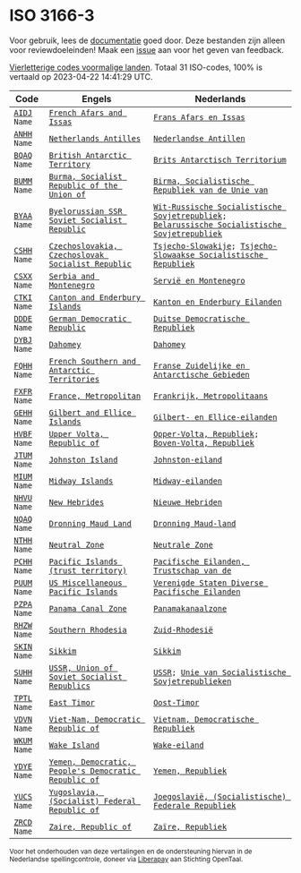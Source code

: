 # ISO 3166-3

Voor gebruik, lees de [documentatie](https://github.com/opentaal/opentaal-isocodes) goed door. Deze bestanden zijn alleen voor reviewdoeleinden! Maak een [issue](https://github.com/OpenTaal/opentaal-isocodes/issues) aan voor het geven van feedback.

[Vierletterige codes voormalige landen](https://nl.wikipedia.org/w/index.php?search=ISO_3166-3). Totaal 31 ISO-codes, 100% is vertaald op 2023-04-22 14:41:29 UTC.

Code | Engels | Nederlands
---|---|---
[`AIDJ`](https://en.wikipedia.org/w/index.php?search=AIDJ)` Name` | [`French Afars and Issas`](https://en.wikipedia.org/w/index.php?search=French%20Afars%20and%20Issas) | [`Frans Afars en Issas`](https://nl.wikipedia.org/w/index.php?search=Frans%20Afars%20en%20Issas)
[`ANHH`](https://en.wikipedia.org/w/index.php?search=ANHH)` Name` | [`Netherlands Antilles`](https://en.wikipedia.org/w/index.php?search=Netherlands%20Antilles) | [`Nederlandse Antillen`](https://nl.wikipedia.org/w/index.php?search=Nederlandse%20Antillen)
[`BQAQ`](https://en.wikipedia.org/w/index.php?search=BQAQ)` Name` | [`British Antarctic Territory`](https://en.wikipedia.org/w/index.php?search=British%20Antarctic%20Territory) | [`Brits Antarctisch Territorium`](https://nl.wikipedia.org/w/index.php?search=Brits%20Antarctisch%20Territorium)
[`BUMM`](https://en.wikipedia.org/w/index.php?search=BUMM)` Name` | [`Burma, Socialist Republic of the Union of`](https://en.wikipedia.org/w/index.php?search=Burma%20Socialist%20Republic%20of%20the%20Union%20of) | [`Birma, Socialistische Republiek van de Unie van`](https://nl.wikipedia.org/w/index.php?search=Birma%20Socialistische%20Republiek%20van%20de%20Unie%20van)
[`BYAA`](https://en.wikipedia.org/w/index.php?search=BYAA)` Name` | [`Byelorussian SSR Soviet Socialist Republic`](https://en.wikipedia.org/w/index.php?search=Byelorussian%20SSR%20Soviet%20Socialist%20Republic) | [`Wit-Russische Socialistische Sovjetrepubliek`](https://nl.wikipedia.org/w/index.php?search=Wit-Russische%20Socialistische%20Sovjetrepubliek)`; `[`Belarussische Socialistische Sovjetrepubliek`](https://nl.wikipedia.org/w/index.php?search=Belarussische%20Socialistische%20Sovjetrepubliek)
[`CSHH`](https://en.wikipedia.org/w/index.php?search=CSHH)` Name` | [`Czechoslovakia, Czechoslovak Socialist Republic`](https://en.wikipedia.org/w/index.php?search=Czechoslovakia%20Czechoslovak%20Socialist%20Republic) | [`Tsjecho-Slowakije`](https://nl.wikipedia.org/w/index.php?search=Tsjecho-Slowakije)`; `[`Tsjecho-Slowaakse Socialistische Republiek`](https://nl.wikipedia.org/w/index.php?search=Tsjecho-Slowaakse%20Socialistische%20Republiek)
[`CSXX`](https://en.wikipedia.org/w/index.php?search=CSXX)` Name` | [`Serbia and Montenegro`](https://en.wikipedia.org/w/index.php?search=Serbia%20and%20Montenegro) | [`Servië en Montenegro`](https://nl.wikipedia.org/w/index.php?search=Servië%20en%20Montenegro)
[`CTKI`](https://en.wikipedia.org/w/index.php?search=CTKI)` Name` | [`Canton and Enderbury Islands`](https://en.wikipedia.org/w/index.php?search=Canton%20and%20Enderbury%20Islands) | [`Kanton en Enderbury Eilanden`](https://nl.wikipedia.org/w/index.php?search=Kanton%20en%20Enderbury%20Eilanden)
[`DDDE`](https://en.wikipedia.org/w/index.php?search=DDDE)` Name` | [`German Democratic Republic`](https://en.wikipedia.org/w/index.php?search=German%20Democratic%20Republic) | [`Duitse Democratische Republiek`](https://nl.wikipedia.org/w/index.php?search=Duitse%20Democratische%20Republiek)
[`DYBJ`](https://en.wikipedia.org/w/index.php?search=DYBJ)` Name` | [`Dahomey`](https://en.wikipedia.org/w/index.php?search=Dahomey) | [`Dahomey`](https://nl.wikipedia.org/w/index.php?search=Dahomey)
[`FQHH`](https://en.wikipedia.org/w/index.php?search=FQHH)` Name` | [`French Southern and Antarctic Territories`](https://en.wikipedia.org/w/index.php?search=French%20Southern%20and%20Antarctic%20Territories) | [`Franse Zuidelijke en Antarctische Gebieden`](https://nl.wikipedia.org/w/index.php?search=Franse%20Zuidelijke%20en%20Antarctische%20Gebieden)
[`FXFR`](https://en.wikipedia.org/w/index.php?search=FXFR)` Name` | [`France, Metropolitan`](https://en.wikipedia.org/w/index.php?search=France%20Metropolitan) | [`Frankrijk, Metropolitaans`](https://nl.wikipedia.org/w/index.php?search=Frankrijk%20Metropolitaans)
[`GEHH`](https://en.wikipedia.org/w/index.php?search=GEHH)` Name` | [`Gilbert and Ellice Islands`](https://en.wikipedia.org/w/index.php?search=Gilbert%20and%20Ellice%20Islands) | [`Gilbert- en Ellice-eilanden`](https://nl.wikipedia.org/w/index.php?search=Gilbert-%20en%20Ellice-eilanden)
[`HVBF`](https://en.wikipedia.org/w/index.php?search=HVBF)` Name` | [`Upper Volta, Republic of`](https://en.wikipedia.org/w/index.php?search=Upper%20Volta%20Republic%20of) | [`Opper-Volta, Republiek`](https://nl.wikipedia.org/w/index.php?search=Opper-Volta%20Republiek)`; `[`Boven-Volta, Republiek`](https://nl.wikipedia.org/w/index.php?search=Boven-Volta%20Republiek)
[`JTUM`](https://en.wikipedia.org/w/index.php?search=JTUM)` Name` | [`Johnston Island`](https://en.wikipedia.org/w/index.php?search=Johnston%20Island) | [`Johnston-eiland`](https://nl.wikipedia.org/w/index.php?search=Johnston-eiland)
[`MIUM`](https://en.wikipedia.org/w/index.php?search=MIUM)` Name` | [`Midway Islands`](https://en.wikipedia.org/w/index.php?search=Midway%20Islands) | [`Midway-eilanden`](https://nl.wikipedia.org/w/index.php?search=Midway-eilanden)
[`NHVU`](https://en.wikipedia.org/w/index.php?search=NHVU)` Name` | [`New Hebrides`](https://en.wikipedia.org/w/index.php?search=New%20Hebrides) | [`Nieuwe Hebriden`](https://nl.wikipedia.org/w/index.php?search=Nieuwe%20Hebriden)
[`NQAQ`](https://en.wikipedia.org/w/index.php?search=NQAQ)` Name` | [`Dronning Maud Land`](https://en.wikipedia.org/w/index.php?search=Dronning%20Maud%20Land) | [`Dronning Maud-land`](https://nl.wikipedia.org/w/index.php?search=Dronning%20Maud-land)
[`NTHH`](https://en.wikipedia.org/w/index.php?search=NTHH)` Name` | [`Neutral Zone`](https://en.wikipedia.org/w/index.php?search=Neutral%20Zone) | [`Neutrale Zone`](https://nl.wikipedia.org/w/index.php?search=Neutrale%20Zone)
[`PCHH`](https://en.wikipedia.org/w/index.php?search=PCHH)` Name` | [`Pacific Islands (trust territory)`](https://en.wikipedia.org/w/index.php?search=Pacific%20Islands%20(trust%20territory)) | [`Pacifische Eilanden, Trustschap van de`](https://nl.wikipedia.org/w/index.php?search=Pacifische%20Eilanden%20Trustschap%20van%20de)
[`PUUM`](https://en.wikipedia.org/w/index.php?search=PUUM)` Name` | [`US Miscellaneous Pacific Islands`](https://en.wikipedia.org/w/index.php?search=US%20Miscellaneous%20Pacific%20Islands) | [`Verenigde Staten Diverse Pacifische Eilanden`](https://nl.wikipedia.org/w/index.php?search=Verenigde%20Staten%20Diverse%20Pacifische%20Eilanden)
[`PZPA`](https://en.wikipedia.org/w/index.php?search=PZPA)` Name` | [`Panama Canal Zone`](https://en.wikipedia.org/w/index.php?search=Panama%20Canal%20Zone) | [`Panamakanaalzone`](https://nl.wikipedia.org/w/index.php?search=Panamakanaalzone)
[`RHZW`](https://en.wikipedia.org/w/index.php?search=RHZW)` Name` | [`Southern Rhodesia`](https://en.wikipedia.org/w/index.php?search=Southern%20Rhodesia) | [`Zuid-Rhodesië`](https://nl.wikipedia.org/w/index.php?search=Zuid-Rhodesië)
[`SKIN`](https://en.wikipedia.org/w/index.php?search=SKIN)` Name` | [`Sikkim`](https://en.wikipedia.org/w/index.php?search=Sikkim) | [`Sikkim`](https://nl.wikipedia.org/w/index.php?search=Sikkim)
[`SUHH`](https://en.wikipedia.org/w/index.php?search=SUHH)` Name` | [`USSR, Union of Soviet Socialist Republics`](https://en.wikipedia.org/w/index.php?search=USSR%20Union%20of%20Soviet%20Socialist%20Republics) | [`USSR`](https://nl.wikipedia.org/w/index.php?search=USSR)`; `[`Unie van Socialistische Sovjetrepublieken`](https://nl.wikipedia.org/w/index.php?search=Unie%20van%20Socialistische%20Sovjetrepublieken)
[`TPTL`](https://en.wikipedia.org/w/index.php?search=TPTL)` Name` | [`East Timor`](https://en.wikipedia.org/w/index.php?search=East%20Timor) | [`Oost-Timor`](https://nl.wikipedia.org/w/index.php?search=Oost-Timor)
[`VDVN`](https://en.wikipedia.org/w/index.php?search=VDVN)` Name` | [`Viet-Nam, Democratic Republic of`](https://en.wikipedia.org/w/index.php?search=Viet-Nam%20Democratic%20Republic%20of) | [`Vietnam, Democratische Republiek`](https://nl.wikipedia.org/w/index.php?search=Vietnam%20Democratische%20Republiek)
[`WKUM`](https://en.wikipedia.org/w/index.php?search=WKUM)` Name` | [`Wake Island`](https://en.wikipedia.org/w/index.php?search=Wake%20Island) | [`Wake-eiland`](https://nl.wikipedia.org/w/index.php?search=Wake-eiland)
[`YDYE`](https://en.wikipedia.org/w/index.php?search=YDYE)` Name` | [`Yemen, Democratic, People's Democratic Republic of`](https://en.wikipedia.org/w/index.php?search=Yemen%20Democratic%20People's%20Democratic%20Republic%20of) | [`Yemen, Republiek`](https://nl.wikipedia.org/w/index.php?search=Yemen%20Republiek)
[`YUCS`](https://en.wikipedia.org/w/index.php?search=YUCS)` Name` | [`Yugoslavia, (Socialist) Federal Republic of`](https://en.wikipedia.org/w/index.php?search=Yugoslavia%20(Socialist)%20Federal%20Republic%20of) | [`Joegoslavië, (Socialistische) Federale Republiek`](https://nl.wikipedia.org/w/index.php?search=Joegoslavië%20(Socialistische)%20Federale%20Republiek)
[`ZRCD`](https://en.wikipedia.org/w/index.php?search=ZRCD)` Name` | [`Zaire, Republic of`](https://en.wikipedia.org/w/index.php?search=Zaire%20Republic%20of) | [`Zaïre, Republiek`](https://nl.wikipedia.org/w/index.php?search=Zaïre%20Republiek)

<small>Voor het onderhouden van deze vertalingen en de ondersteuning hiervan in de Nederlandse spellingcontrole, doneer via <a target="_blank" href="https://liberapay.com/opentaal">Liberapay</a> aan Stichting OpenTaal.</small>

